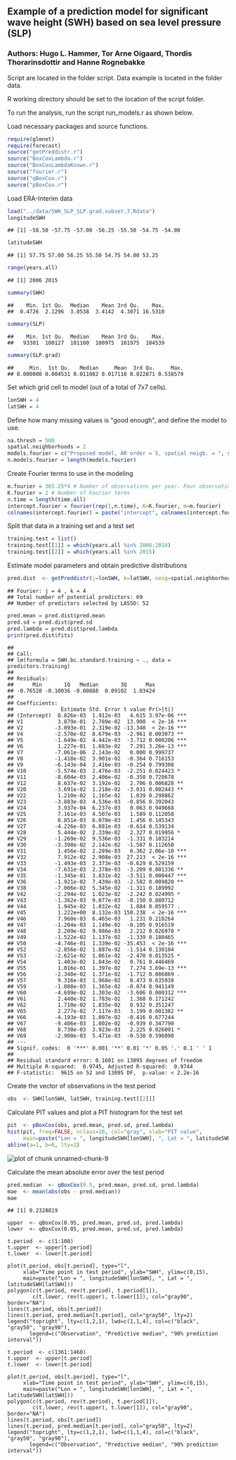 ## Example of a prediction model for significant wave height (SWH) based on sea level pressure (SLP)
### Authors: Hugo L. Hammer, Tor Arne Oigaard, Thordis Thorarinsdottir and Hanne Rognebakke

Script are located in the folder script.
Data example is located in the folder data. 

R working directory should be set to the location of the script folder.

To run the analysis, run the script run_models.r as shown below. 

Load necessary packages and source functions.

```r
require(glmnet)
require(forecast)
source("getPreddistr.r")
source("BoxCoxLambda.r")
source("BoxCoxLambdaKnown.r")
source("fourier.r")
source("qBoxCox.r")
source("pBoxCox.r")
```

Load ERA-Interim data 

```r
load("../data/SWH_SLP_SLP.grad.subset.7.Rdata")
longitudeSWH
```

```
## [1] -58.50 -57.75 -57.00 -56.25 -55.50 -54.75 -54.00
```

```r
latitudeSWH
```

```
## [1] 57.75 57.00 56.25 55.50 54.75 54.00 53.25
```

```r
range(years.all)
```

```
## [1] 2006 2015
```

```r
summary(SWH)
```

```
##    Min. 1st Qu.  Median    Mean 3rd Qu.    Max. 
##  0.4726  2.1296  3.0538  3.4142  4.3071 16.5310
```

```r
summary(SLP)
```

```
##    Min. 1st Qu.  Median    Mean 3rd Qu.    Max. 
##   93301  100127  101100  100975  101975  104539
```

```r
summary(SLP.grad)
```

```
##     Min.  1st Qu.   Median     Mean  3rd Qu.     Max. 
## 0.000000 0.004531 0.011082 0.017110 0.022871 0.538579
```

Set which grid cell to model (out of a total of 7x7 cells).

```r
lonSWH = 4
latSWH = 4
```

Define how many missing values is "good enough", and define the model to use.

```r
na.thresh = 500
spatial.neighborhoods = 2 
models.fourier = c("Proposed model, AR order = 5, spatial neigb. = ", spatial.neighborhoods, "\n")
n.models.fourier = length(models.fourier)
```

Create Fourier terms to use in the modeling

```r
m.fourier = 365.25*4 # Number of observations per year. Four observations per day.
K.fourier = 2 # Number of Fourier terms
n.time = length(time.all)
intercept.fourier = fourier(rep(1,n.time), K=K.fourier, m=m.fourier)
colnames(intercept.fourier) = paste("intercept", colnames(intercept.fourier), sep = "_")
```

Split that data in a training set and a test set 

```r
training.test = list()
training.test[[1]] = which(years.all %in% 2006:2014)
training.test[[2]] = which(years.all %in% 2015)
```

Estimate model parameters and obtain predictive distributions

```r
pred.dist  <- getPreddistr(j=lonSWH, k=latSWH, neig=spatial.neighborhoods)
```

```
## Fourier: j = 4 , k = 4 
## Total number of potential predictors: 69 
## Number of predictors selected by LASSO: 52
```

```r
pred.mean = pred.dist$pred.mean
pred.sd = pred.dist$pred.sd
pred.lambda = pred.dist$pred.lambda
print(pred.dist$fits)
```

```
## 
## Call:
## lm(formula = SWH.bc.standard.training ~ ., data = predictors.training)
## 
## Residuals:
##      Min       1Q   Median       3Q      Max 
## -0.76520 -0.10036 -0.00888  0.09102  1.03424 
## 
## Coefficients:
##               Estimate Std. Error t value Pr(>|t|)    
## (Intercept)  8.826e-03  1.912e-03   4.615 3.97e-06 ***
## V1           3.879e-01  2.789e-02  13.908  < 2e-16 ***
## V2          -3.093e-01  2.319e-02 -13.340  < 2e-16 ***
## V4          -2.570e-02  8.679e-03  -2.961 0.003073 ** 
## V5          -1.649e-02  4.442e-03  -3.712 0.000206 ***
## V6           1.227e-01  1.683e-02   7.291 3.26e-13 ***
## V7          -7.061e-06  2.143e-02   0.000 0.999737    
## V8          -1.418e-02  3.901e-02  -0.364 0.716153    
## V9          -6.143e-04  2.416e-03  -0.254 0.799308    
## V10         -5.574e-03  2.476e-03  -2.251 0.024423 *  
## V11         -8.604e-03  2.406e-02  -0.358 0.720678    
## V12          8.637e-02  3.192e-02   2.706 0.006828 ** 
## V20         -3.691e-02  1.218e-02  -3.031 0.002443 ** 
## V22          1.210e-02  1.165e-02   1.039 0.298862    
## V23         -3.883e-03  4.536e-03  -0.856 0.392043    
## V24          3.937e-04  6.237e-03   0.063 0.949668    
## V25          7.161e-03  4.507e-03   1.589 0.112058    
## V26          8.851e-03  6.078e-03   1.456 0.145343    
## V27         -4.226e-03  6.881e-03  -0.614 0.539134    
## V28          5.444e-02  2.339e-02   2.327 0.019956 *  
## V29         -1.269e-02  9.536e-03  -1.331 0.183214    
## V30         -3.398e-02  2.142e-02  -1.587 0.112650    
## V31          1.456e-02  2.289e-03   6.362 2.06e-10 ***
## V32          7.912e-02  2.908e-03  27.213  < 2e-16 ***
## V33         -1.493e-03  2.373e-03  -0.629 0.529159    
## V34         -7.631e-03  2.378e-03  -3.209 0.001336 ** 
## V35         -1.345e-01  3.831e-02  -3.511 0.000447 ***
## V36         -1.921e-02  7.439e-03  -2.582 0.009820 ** 
## V38         -7.006e-02  5.345e-02  -1.311 0.189992    
## V42         -2.294e-02  1.023e-02  -2.242 0.024995 *  
## V43         -1.362e-03  9.077e-03  -0.150 0.880712    
## V44          1.945e-02  1.032e-02   1.884 0.059577 .  
## V45          1.222e+00  8.132e-03 150.238  < 2e-16 ***
## V46          7.960e-03  6.465e-03   1.231 0.218264    
## V47         -1.204e-03  1.149e-02  -0.105 0.916519    
## V48          2.209e-02  9.986e-03   2.212 0.026970 *  
## V49         -1.522e-02  1.137e-02  -1.339 0.180465    
## V50         -4.746e-01  1.339e-02 -35.453  < 2e-16 ***
## V52         -2.856e-02  1.887e-02  -1.514 0.130104    
## V53         -2.621e-02  1.061e-02  -2.470 0.013525 *  
## V54          1.403e-02  1.843e-02   0.761 0.446469    
## V55          1.016e-01  1.397e-02   7.274 3.69e-13 ***
## V56         -2.348e-02  1.371e-02  -1.712 0.086869 .  
## V57          9.316e-03  1.968e-02   0.473 0.635938    
## V59         -1.008e-03  1.365e-02  -0.074 0.941149    
## V60         -4.699e-02  1.303e-02  -3.606 0.000312 ***
## V61          2.440e-02  1.783e-02   1.368 0.171242    
## V62          1.710e-02  1.835e-02   0.932 0.351247    
## V65          2.277e-02  7.117e-03   3.199 0.001382 ** 
## V66         -4.193e-03  1.007e-02  -0.416 0.677244    
## V67         -9.406e-03  1.002e-02  -0.939 0.347790    
## V68          8.730e-03  3.923e-03   2.225 0.026091 *  
## V69         -2.900e-03  5.471e-03  -0.530 0.596090    
## ---
## Signif. codes:  0 '***' 0.001 '**' 0.01 '*' 0.05 '.' 0.1 ' ' 1
## 
## Residual standard error: 0.1601 on 13095 degrees of freedom
## Multiple R-squared:  0.9745,	Adjusted R-squared:  0.9744 
## F-statistic:  9615 on 52 and 13095 DF,  p-value: < 2.2e-16
```

Create the vector of observations in the test period

```r
obs  <- SWH[lonSWH, latSWH, training.test[[2]]]
```

Calculate PIT values and plot a PIT histogram for the test set 

```r
pit  <- pBoxCox(obs, pred.mean, pred.sd, pred.lambda)
hist(pit, freq=FALSE, nclass=10, col="gray", xlab="PIT value", 
     main=paste("Lon = ", longitudeSWH[lonSWH], ", Lat = ", latitudeSWH[latSWH]))
abline(a=1, b=0, lty=2)
```

![plot of chunk unnamed-chunk-9](figure/unnamed-chunk-9-1.png)

Calculate the mean absolute error over the test period

```r
pred.median  <- qBoxCox(0.5, pred.mean, pred.sd, pred.lambda)
mae  <- mean(abs(obs - pred.median))
mae
```

```
## [1] 0.2328819
```

```{r}Plot the prediction and the observation in the first and last 100 time points of the test period
upper  <- qBoxCox(0.95, pred.mean, pred.sd, pred.lambda)
lower  <- qBoxCox(0.05, pred.mean, pred.sd, pred.lambda)

t.period  <- c(1:100)
t.upper  <- upper[t.period]
t.lower  <- lower[t.period]

plot(t.period, obs[t.period], type="l",
     xlab="Time point in test period", ylab="SWH", ylim=c(0,15),
     main=paste("Lon = ", longitudeSWH[lonSWH], ", Lat = ", latitudeSWH[latSWH]))
polygon(c(t.period, rev(t.period), t.period[1]),
        c(t.lower, rev(t.upper), t.lower[1]), col="gray90", border="NA")
lines(t.period, obs[t.period])
lines(t.period, pred.median[t.period], col="gray50", lty=2)
legend("topright", lty=c(1,2,1), lwd=c(1,1,4), col=c("black", "gray50", "gray90"),
       legend=c("Observation", "Predictive median", "90% prediction interval"))

t.period  <- c(1361:1460)
t.upper  <- upper[t.period]
t.lower  <- lower[t.period]

plot(t.period, obs[t.period], type="l",
     xlab="Time point in test period", ylab="SWH", ylim=c(0,15),
     main=paste("Lon = ", longitudeSWH[lonSWH], ", Lat = ", latitudeSWH[latSWH]))
polygon(c(t.period, rev(t.period), t.period[1]),
        c(t.lower, rev(t.upper), t.lower[1]), col="gray90", border="NA")
lines(t.period, obs[t.period])
lines(t.period, pred.median[t.period], col="gray50", lty=2)
legend("topright", lty=c(1,2,1), lwd=c(1,1,4), col=c("black", "gray50", "gray90"),
       legend=c("Observation", "Predictive median", "90% prediction interval"))
```
